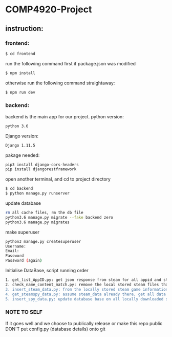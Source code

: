 # COMP4920-Project
## instruction:
### frontend:
```sh
$ cd frontend
```
run the following command first if package.json was modified
```sh
$ npm install
```
otherwise run the following command straightaway:
```sh
$ npm run dev
```

### backend:
backend is the main app for our project.
python version:
```sh
python 3.6
```
Django version:
```sh
Django 1.11.5
```
pakage needed:
```sh
pip3 install django-cors-headers
pip install djangorestframework
```
open another terminal, and cd to project directory
```sh
$ cd backend 
$ python manage.py runserver
```

update database
```sh
rm all cache files, rm the db file
python3.6 manage.py migrate --fake backend zero
python3.6 manage.py migrates
```

make superuser
```sh
python3 manage.py createsuperuser
Username:
Email:
Password
Password (again)
```

Initialise DataBase, script running order
```sh
1. get_list_AppID.py: get json response from steam for all appid and store them locally at steam_data folder
2. check_name_content_match.py: remove the local stored steam files that name of the file doesn't match the content steam_id
3. insert_steam_data.py: from the locally stored steam game information insert them into data base
4. get_steamspy_data.py: assume steam_data already there, get all data from for all appid soted locally from steam spy and store them at steam_spy_data folder
5. insert_spy_data.py: update database base on all locally downloaded steam spy data
```

### NOTE TO SELF
If it goes well and we choose to publically release or make this repo public DON'T put config.py (database details) onto git
